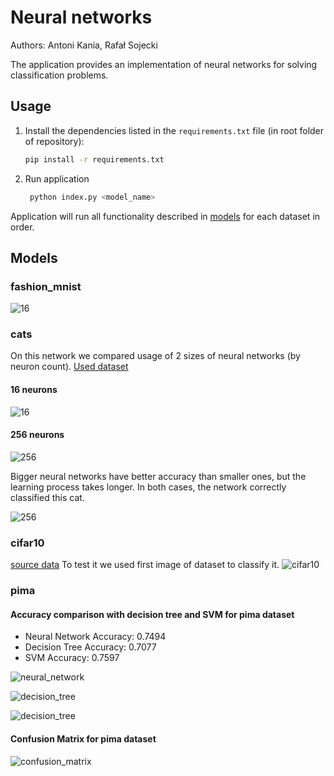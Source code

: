 # Neural networks

Authors: Antoni Kania, Rafał Sojecki

The application provides an implementation of neural networks for solving classification problems.

## Usage

1. Install the dependencies listed in the `requirements.txt` file (in root folder of repository):
    ```bash
    pip install -r requirements.txt
    ```
2. Run application
   ```bash
    python index.py <model_name>
    ```

Application will run all functionality described in [models](Models) for each dataset in order.

## Models

### fashion_mnist
![16](media/mnist.png)
### cats

On this network we compared usage of 2 sizes of neural networks (by neuron count). [Used dataset](https://www.kaggle.com/datasets/yapwh1208/cats-breed-dataset/data)

#### 16 neurons

![16](media/16.png)

#### 256 neurons

![256](media/256.png)

Bigger neural networks have better accuracy than smaller ones, but the learning process takes longer. In both cases, the network correctly classified this cat.

 ![256](resources/random.jpg)
### cifar10
[source data](https://www.cs.toronto.edu/~kriz/cifar.html)
To test it we used first image of dataset to classify it.
![cifar10](media/cifar10.png)
### pima

#### Accuracy comparison with decision tree and SVM for pima dataset
- Neural Network Accuracy: 0.7494
- Decision Tree Accuracy: 0.7077
- SVM Accuracy: 0.7597

![neural_network](media/accuracy_pima_neural_network.png)

![decision_tree](media/accuracy_pima_decision_tree.png)

![decision_tree](media/accuracy_pima_svm.png)

#### Confusion Matrix for pima dataset

![confusion_matrix](media/confusion_matrix.png)